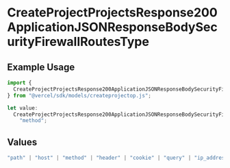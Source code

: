 # CreateProjectProjectsResponse200ApplicationJSONResponseBodySecurityFirewallRoutesType

## Example Usage

```typescript
import {
  CreateProjectProjectsResponse200ApplicationJSONResponseBodySecurityFirewallRoutesType,
} from "@vercel/sdk/models/createprojectop.js";

let value:
  CreateProjectProjectsResponse200ApplicationJSONResponseBodySecurityFirewallRoutesType =
    "method";
```

## Values

```typescript
"path" | "host" | "method" | "header" | "cookie" | "query" | "ip_address" | "protocol" | "scheme" | "environment" | "region" | "initial_request_path"
```